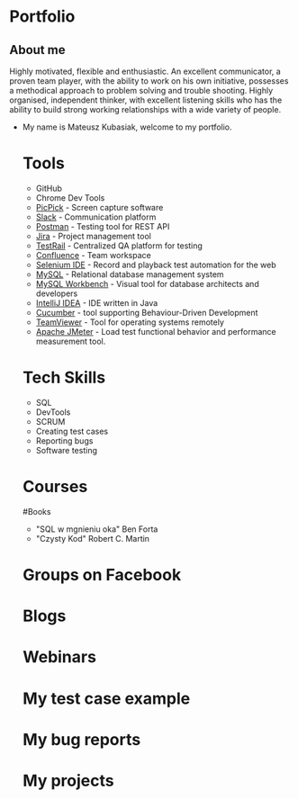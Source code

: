 # Portfolio
## About me
Highly motivated, flexible and enthusiastic. An excellent communicator, a proven team player, with the ability to work on his own initiative, possesses a methodical approach to problem solving and trouble shooting. Highly organised, independent thinker, with excellent listening skills who has the ability to build strong working relationships with a wide variety of people.
* My name is Mateusz Kubasiak, welcome to my portfolio.
  # Tools
   - GitHub
   - Chrome Dev Tools
   - [PicPick](https://picpick.app/en/) -  Screen capture software
   - [Slack](https://slack.com/) - Communication platform
   - [Postman](https://www.postman.com/) - Testing tool for REST API
   - [Jira](https://www.atlassian.com/software/jira) - Project management tool
   - [TestRail](https://www.testrail.com/) - Centralized QA platform for testing
   - [Confluence](https://www.atlassian.com/software/confluence) - Team workspace 
   - [Selenium IDE](https://chrome.google.com/webstore/detail/selenium-ide/mooikfkahbdckldjjndioackbalphokd) - Record and playback test automation for the web
   - [MySQL](https://www.mysql.com/) - Relational database management system
   - [MySQL Workbench](https://www.mysql.com/products/workbench/) - Visual tool for database architects and developers
   - [IntelliJ IDEA](https://www.jetbrains.com/idea/) - IDE written in Java
   - [Cucumber](https://cucumber.io/) -  tool supporting Behaviour-Driven Development
   - [TeamViewer](https://www.teamviewer.com/pl/) - Tool for operating systems remotely
   - [Apache JMeter](https://jmeter.apache.org/) - Load test functional behavior and performance measurement tool.
  
  # Tech Skills
  - SQL
  - DevTools
  - SCRUM
  - Creating test cases
  - Reporting bugs
  - Software testing
  
  # Courses
  #Books
  - "SQL w mgnieniu oka" Ben Forta
  - "Czysty Kod" Robert C. Martin
  # Groups on Facebook
  # Blogs
  # Webinars
  # My test case example
  # My bug reports
  # My projects


